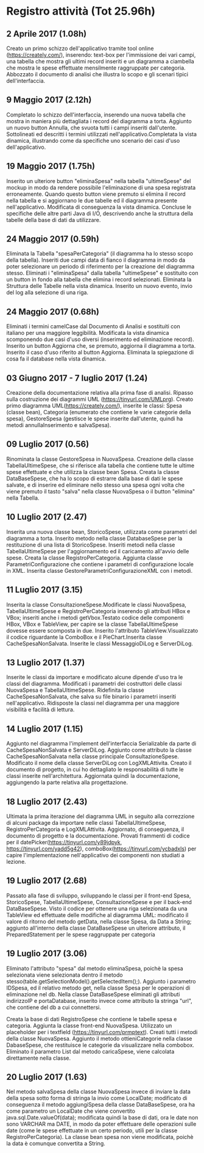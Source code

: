 # Registro attività (Tot 25.96h)
## 2 Aprile 2017 (1.08h)
Creato un primo schizzo dell'applicativo tramite tool online (https://creately.com/), inserendo: text-box per l'immissione dei vari campi, una tabella che mostra gli ultimi record inseriti e un diagramma a ciambella che mostra le spese effettuate mensilmente raggruppate per categoria. Abbozzato il documento di analisi che illustra lo scopo e gli scenari tipici dell'interfaccia.

## 9 Maggio 2017 (2.12h)
Completato lo schizzo dell'interfaccia, inserendo una nuova tabella che mostra in maniera più dettagliata i record del diagramma a torta. Aggiunto un nuovo button Annulla, che svuota tutti i campi inseriti dall'utente.  Sottolineati ed descritti i termini utilizzati nell'applicativo.Completata la vista dinamica, illustrando come da specifiche uno scenario dei casi d'uso dell'applicativo.

## 19 Maggio 2017 (1.75h)
Inserito un ulteriore button "eliminaSpesa" nella tabella "ultimeSpese" del mockup in modo da rendere possibile l'eliminazione di una spesa registrata erroneamente. Quando questo button viene premuto si elimina il record nella tabella e si aggiornano le due tabelle ed il diagramma presente nell'applicativo. Modificata di conseguenza la vista dinamica. Concluse le specifiche delle altre parti Java di I/O, descrivendo anche la struttura della tabelle della base di dati da utilizzare.

## 24 Maggio 2017 (0.59h)
Eliminata la Tabella "spesaPerCategoria" (il diagramma ha lo stesso scopo della tabella). Inseriti due campi data di fianco il diagramma in modo da poter selezionare un periodo di riferimento per la creazione del diagramma stesso. Eliminati i "eliminaSpesa" dalla tabella "ultimeSpese" e sostituito con un button in fondo alla tabella che elimina i record selezionati. Eliminata la Struttura delle Tabelle nella vista dinamica. Inserito un nuovo evento, invio del log alla selezione di una riga.

## 24 Maggio 2017 (0.68h)
Eliminati i termini camelCase dal Documento di Analisi e sostituiti con italiano per una maggiore leggibilità. Modificata la vista dinamica scomponendo due casi d'uso diversi (inserimento ed eliminazione record). Inserito un button Aggiorna che, se premuto, aggiorna il diagramma a torta. Inserito il caso d'uso riferito al button Aggiorna. Eliminata la spiegazione di cosa fa il database nella vista dinamica.

## 03 Giugno 2017 - 7 luglio 2017 (1.24)
Creazione della documentazione relativa alla prima fase di analisi. Ripasso sulla costruzione dei diagrammi UML (https://tinyurl.com/UMLprg). Creato primo diagramma UML(https://creately.com/), inserite le classi: Spesa (classe bean), Categoria (enumerato che contiene le varie categorie della spesa), GestoreSpesa (gestisce le spese inserite dall'utente, quindi ha metodi annullaInserimento e salvaSpesa).

## 09 Luglio 2017 (0.56)
Rinominata la classe GestoreSpesa in  NuovaSpesa. Creazione della classe TabellaUltimeSpese, che si riferisce alla tabella che contiene tutte le ultime spese effettuate e che utilizza la classe bean Spesa. Creata la classe DataBaseSpese, che ha lo scopo di estrarre dalla base di dati le spese salvate, e di inserire ed eliminare nello stesso una spesa ogni volta che viene premuto il tasto "salva" nella classe NuovaSpesa o il button "elimina" nella Tabella.

## 10 Luglio 2017 (2.47)
Inserita una nuova classe bean, StoricoSpese, utilizzata come parametri del diagramma a torta. Inserito metodo nella classe DatabaseSpese per la restituzione di una lista di StoricoSpese. Inseriti metodi nella classe TabellaUltimeSpese per l'aggiornamento ed il caricamento all'avvio delle spese. Creata la classe RegistroPerCategoria. Aggiunta classe ParametriConfigurazione che contiene i parametri di configurazione locale in XML. Inserita classe GestoreParametriConfigurazioneXML con i metodi.

## 11 Luglio 2017 (3.15)
Inserita la classe ConsultazioneSpese.Modificate le classi NuovaSpesa, TabellaUltimeSpese e RegistroPerCategoria inserendo gli attributi HBox e VBox; inseriti anche i metodi getVbox.Testato codice delle componenti HBox, VBox e TableView, per capire se la classe TabellaUltimeSpese dovesse essere scomposta in due. Inserito l'attributo TableView<Spesa>.Visualizzato il codice riguardante la ComboBox e il PieChart.Inserita classe CacheSpesaNonSalvata. Inserite le classi MessaggioDiLog e ServerDiLog.

## 13 Luglio 2017 (1.37)
Inserite le classi da importare e modificato alcune dipende d'uso tra le classi del diagramma. Modificati i parametri dei costruttori delle classi NuovaSpesa e TabellaUltimeSpese. Ridefinita la classe CacheSpesaNonSalvata, che salva su file binario i parametri inseriti nell'applicativo. Ridisposte la classi nel diagramma per una maggiore visibilità e facilità di lettura.

## 14 Luglio 2017 (1.15)
Aggiunto nel diagramma l'implement dell'interfaccia Serializable da parte di CacheSpesaNonSalvata e ServerDiLog. Aggiunto come attributo la classe CacheSpesaNonSalvata nella classe principale ConsultazioneSpese. Modificato il nome della classe ServerDiLog con LogXMLAttivita. Creato il documento di progetto, in cui ho dettagliato le responsabilità di tutte le classi inserite nell'architettura. Aggiornata quindi la documentazione, aggiungendo la parte relativa alla progettazione.

## 18 Luglio 2017 (2.43)
Ultimata la prima iterazione del diagramma UML in seguito alla correzzione di alcuni package da importare nelle classi TabellaUltimeSpese, RegistroPerCategoria e LogXMLAttivita. Aggiornato, di conseguenza, il documento di progetto e la documentazione. Provati frammenti di codice per il datePicker(https://tinyurl.com/y89jdpyk, https://tinyurl.com/yadd5g42), comboBox(https://tinyurl.com/ycbadxls) per capire l'implementazione nell'applicativo dei componenti non studiati a lezione. 

## 19 Luglio 2017 (2.68)
Passato alla fase di sviluppo, sviluppando le classi per il front-end Spesa, StoricoSpese, TabellaUltimeSpese, ConsultazioneSpese e per il back-end DataBaseSpese. Visto il codice per ottenere una riga selezionata da una TableView ed effettuate delle modifiche al diagramma UML: modificato il valore di ritorno del metodo getData, nella classe Spesa, da Data a String; aggiunto all'interno della classe DataBaseSpese un ulteriore attributo, il PreparedStatement per le spese raggruppate per categoria
## 19 Luglio 2017 (3.06)
Eliminato l'attributo "spesa" dal metodo eliminaSpesa, poichè la spesa selezionata viene selezionata dentro il metodo stesso(table.getSelectionModel().getSelectedItem();). Aggiunto i parametro IDSpesa, ed il relativo metodo get, nella classe Spesa per le operazioni di eliminazione nel db. Nella classe DataBaseSpese eliminati gli attributi indirizzoIP e portaDatabase, inserito invece come attributo la stringa "url", che contiene del db a cui connettersi.

Creata la base di dati RegistroSpese che contiene le tabelle spesa e categoria. Aggiunta la classe front-end NuovaSpesa. Utilizzato un placeholder per i textfield (https://tinyurl.com/prmptext). Creati tutti i metodi della classe NuovaSpesa. Aggiunto il metodo ottieniCategorie nella classe DabaseSpese, che restituisce le categorie da visualizzare nella combobox. Eliminato il parametro List<Spesa> dal metodo caricaSpese, viene calcolata direttamente nella classe. 

## 20 Luglio 2017 (1.63)
Nel metodo salvaSpesa della classe NuovaSpesa invece di inviare la data della spesa sotto forma di stringa la invio come LocalDate; modificato di conseguenza il metodo aggiungiSpesa della classe DataBaseSpese, ora ha come parametro un LocalDate che viene convertito java.sql.Date.valueOf(data); modificata quindi la base di dati, ora le date non sono VARCHAR ma DATE, in modo da poter effettuare delle operazioni sulle date (come le spese effettuate in un certo periodo, utili per la classe RegistroPerCategoria). La classe bean spesa non viene modificata, poichè la data è comunque convertita a String.
